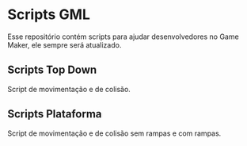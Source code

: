 # Scripts GML
Esse repositório contém scripts para ajudar desenvolvedores no Game Maker, ele sempre será atualizado.

## Scripts Top Down
Script de movimentação e de colisão.
## Scripts Plataforma
Script de movimentação e de colisão sem rampas e com rampas.